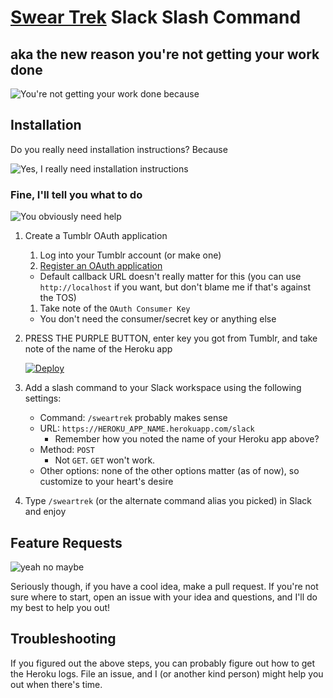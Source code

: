 # [Swear Trek](https://twitter.com/swear_trek) Slack Slash Command

## aka the new reason you're not getting your work done

![You're not getting your work done because](https://78.media.tumblr.com/8babd66c6cd3dd9b78c35bcf328fefbf/tumblr_p2i7f0kFMj1vaqoiqo1_400.gif)

## Installation

Do you really need installation instructions? Because

![Yes, I really need installation instructions](https://78.media.tumblr.com/7c967fdc5e76a66aab9ff0da90bec9f4/tumblr_p0pburEDsI1vaqoiqo1_540.gif)

### Fine, I'll tell you what to do

![You obviously need help](https://78.media.tumblr.com/fb9e76a55875e3487deb05ce0de3604f/tumblr_p2555szSB51vaqoiqo1_400.gif)

1. Create a Tumblr OAuth application
   1. Log into your Tumblr account (or make one)
   1. [Register an OAuth application](https://www.tumblr.com/oauth/apps)
     - Default callback URL doesn't really matter for this (you can use `http://localhost` if you want, but don't blame me if that's against the TOS)
   1. Take note of the `OAuth Consumer Key`
     - You don't need the consumer/secret key or anything else
1. PRESS THE PURPLE BUTTON, enter key you got from Tumblr, and take note of the name of the Heroku app

   [![Deploy](https://www.herokucdn.com/deploy/button.svg)](https://heroku.com/deploy)
1. Add a slash command to your Slack workspace using the following settings:
   - Command: `/sweartrek` probably makes sense
   - URL: `https://HEROKU_APP_NAME.herokuapp.com/slack`
     - Remember how you noted the name of your Heroku app above?
   - Method: `POST`
     - Not `GET`. `GET` won't work.
   - Other options: none of the other options matter (as of now), so customize to your heart's desire
1. Type `/sweartrek` (or the alternate command alias you picked) in Slack and enjoy

## Feature Requests

![yeah no maybe](https://78.media.tumblr.com/9e439c8d9f925aa808e309bd7e171303/tumblr_p0paqun0Ow1vaqoiqo1_400.gif)

Seriously though, if you have a cool idea, make a pull request. If you're not sure where to start, open an issue with your idea and questions, and I'll do my best to help you out!

## Troubleshooting

If you figured out the above steps, you can probably figure out how to get the Heroku logs. File an issue, and I (or another kind person) might help you out when there's time.
